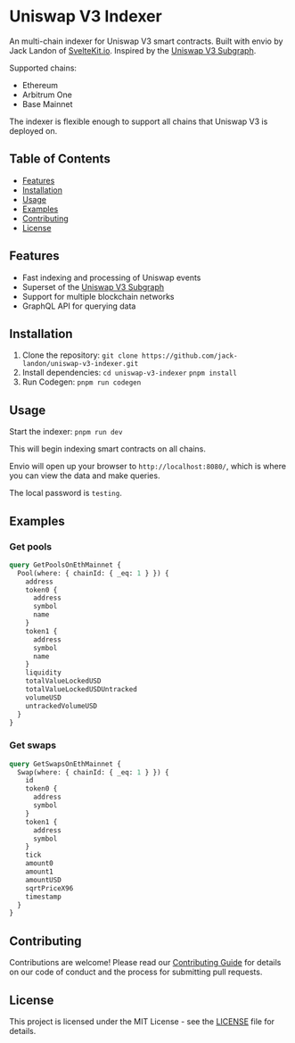 # Uniswap V3 Indexer

An multi-chain indexer for Uniswap V3 smart contracts.
Built with envio by Jack Landon of [SvelteKit.io](https://sveltekit.io).
Inspired by the [Uniswap V3 Subgraph](https://github.com/Uniswap/v3-subgraph).

Supported chains:

- Ethereum
- Arbitrum One
- Base Mainnet

The indexer is flexible enough to support all chains that Uniswap V3 is deployed on.

## Table of Contents

- [Features](#features)
- [Installation](#installation)
- [Usage](#usage)
- [Examples](#examples)
- [Contributing](#contributing)
- [License](#license)

## Features

- Fast indexing and processing of Uniswap events
- Superset of the [Uniswap V3 Subgraph](https://github.com/Uniswap/v3-subgraph)
- Support for multiple blockchain networks
- GraphQL API for querying data

## Installation

1. Clone the repository:
   `git clone https://github.com/jack-landon/uniswap-v3-indexer.git`
2. Install dependencies:
   `cd uniswap-v3-indexer`
   `pnpm install`
3. Run Codegen:
   `pnpm run codegen`

## Usage

Start the indexer:
`pnpm run dev`

This will begin indexing smart contracts on all chains.

Envio will open up your browser to `http://localhost:8080/`, which is where you can view the data and make queries.

The local password is `testing`.

## Examples

### Get pools

```graphql
query GetPoolsOnEthMainnet {
  Pool(where: { chainId: { _eq: 1 } }) {
    address
    token0 {
      address
      symbol
      name
    }
    token1 {
      address
      symbol
      name
    }
    liquidity
    totalValueLockedUSD
    totalValueLockedUSDUntracked
    volumeUSD
    untrackedVolumeUSD
  }
}
```

### Get swaps

```graphql
query GetSwapsOnEthMainnet {
  Swap(where: { chainId: { _eq: 1 } }) {
    id
    token0 {
      address
      symbol
    }
    token1 {
      address
      symbol
    }
    tick
    amount0
    amount1
    amountUSD
    sqrtPriceX96
    timestamp
  }
}
```

## Contributing

Contributions are welcome! Please read our [Contributing Guide](CONTRIBUTING.md) for details on our code of conduct and the process for submitting pull requests.

## License

This project is licensed under the MIT License - see the [LICENSE](LICENSE) file for details.
